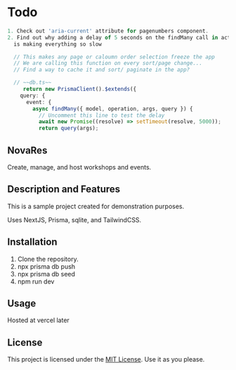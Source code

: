 # Todo

```typescript
1. Check out 'aria-current' attribute for pagenumbers component.
2. Find out why adding a delay of 5 seconds on the findMany call in actions
  is making everything so slow

  // This makes any page or caloumn order selection freeze the app
  // We are calling this function on every sort/page change...
  // Find a way to cache it and sort/ paginate in the app?

  // ~~db.ts~~
     return new PrismaClient().$extends({
    query: {
      event: {
        async findMany({ model, operation, args, query }) {
          // Uncomment this line to test the delay
          await new Promise((resolve) => setTimeout(resolve, 5000));
          return query(args);
```

## NovaRes

Create, manage, and host workshops and events.

## Description and Features

This is a sample project created for demonstration purposes.

Uses NextJS, Prisma, sqlite, and TailwindCSS.

## Installation

1. Clone the repository.
2. npx prisma db push
3. npx prisma db seed
4. npm run dev

## Usage

Hosted at vercel later

## License

This project is licensed under the [MIT License](LICENSE). Use it as you please.
